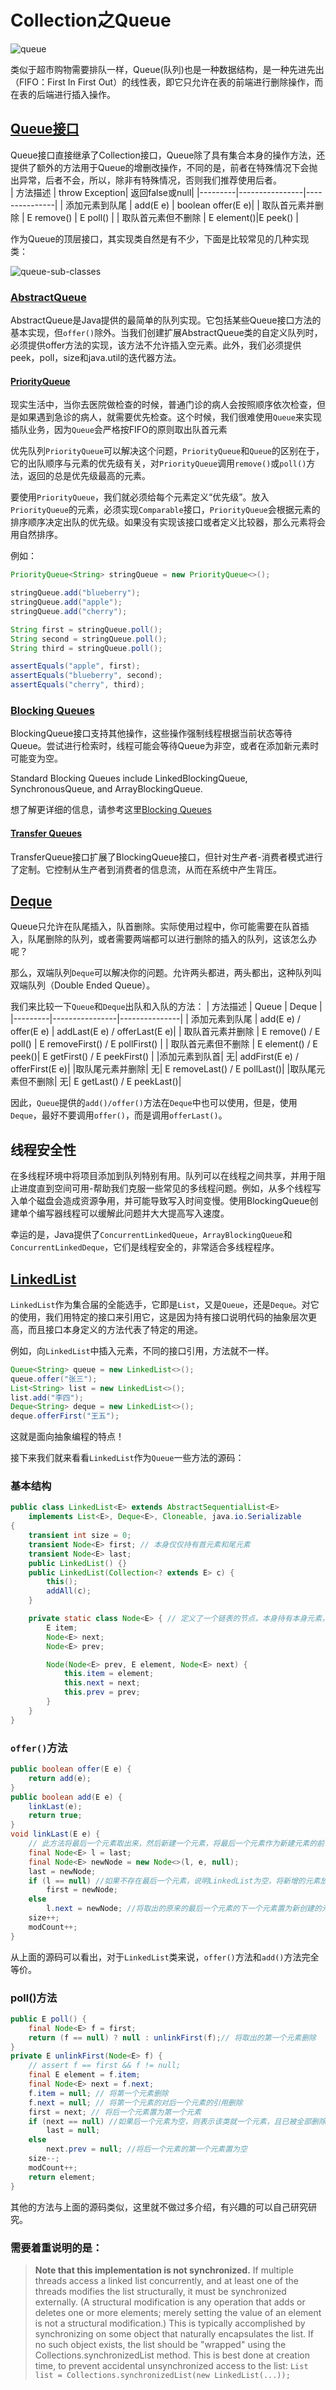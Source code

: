 # Collection之Queue

![queue](https://tva1.sinaimg.cn/large/008eGmZEly1gnxtb5fyx4j30rs08iacu.jpg)

类似于超市购物需要排队一样，Queue(队列)也是一种数据结构，是一种先进先出（FIFO：First In First Out）的线性表，即它只允许在表的前端进行删除操作，而在表的后端进行插入操作。

## [Queue接口](https://docs.oracle.com/javase/8/docs/api/java/util/Queue.html)

Queue接口直接继承了Collection接口，Queue除了具有集合本身的操作方法，还提供了额外的方法用于Queue的增删改操作，不同的是，前者在特殊情况下会抛出异常，后者不会，所以，除非有特殊情况，否则我们推荐使用后者。		
| 方法描述 | throw Exception| 返回false或null|
|---------|----------------|---------------|
| 添加元素到队尾 | add(E e) | boolean offer(E e)|
| 取队首元素并删除 | E remove() | E poll() |
| 取队首元素但不删除 | E element()|E peek() |

作为Queue的顶层接口，其实现类自然是有不少，下面是比较常见的几种实现类：

![queue-sub-classes](https://tva1.sinaimg.cn/large/008eGmZEly1gnyzppqnwkj31th0lb77a.jpg)

### [AbstractQueue](https://docs.oracle.com/javase/8/docs/api/java/util/AbstractQueue.html)

AbstractQueue是Java提供的最简单的队列实现。它包括某些Queue接口方法的基本实现，但`offer()`除外。当我们创建扩展AbstractQueue类的自定义队列时，必须提供offer方法的实现，该方法不允许插入空元素。此外，我们必须提供peek，poll，size和java.util的迭代器方法。

#### [PriorityQueue](https://docs.oracle.com/javase/8/docs/api/java/util/PriorityQueue.html)

现实生活中，当你去医院做检查的时候，普通门诊的病人会按照顺序依次检查，但是如果遇到急诊的病人，就需要优先检查。这个时候，我们很难使用`Queue`来实现插队业务，因为`Queue`会严格按FIFO的原则取出队首元素

优先队列`PriorityQueue`可以解决这个问题，`PriorityQueue`和`Queue`的区别在于，它的出队顺序与元素的优先级有关，对`PriorityQueue`调用`remove()`或`poll()`方法，返回的总是优先级最高的元素。

要使用`PriorityQueue`，我们就必须给每个元素定义“优先级”。放入`PriorityQueue`的元素，必须实现`Comparable`接口，`PriorityQueue`会根据元素的排序顺序决定出队的优先级。如果没有实现该接口或者定义比较器，那么元素将会用自然排序。

例如：
```java
PriorityQueue<String> stringQueue = new PriorityQueue<>();

stringQueue.add("blueberry");
stringQueue.add("apple");
stringQueue.add("cherry");

String first = stringQueue.poll();
String second = stringQueue.poll();
String third = stringQueue.poll();

assertEquals("apple", first);
assertEquals("blueberry", second);
assertEquals("cherry", third);
```

### [Blocking Queues](https://docs.oracle.com/javase/8/docs/api/java/util/concurrent/BlockingQueue.html)

BlockingQueue接口支持其他操作，这些操作强制线程根据当前状态等待Queue。尝试进行检索时，线程可能会等待Queue为非空，或者在添加新元素时可能变为空。

Standard Blocking Queues include LinkedBlockingQueue, SynchronousQueue, and ArrayBlockingQueue.

想了解更详细的信息，请参考这里[Blocking Queues](https://www.baeldung.com/java-blocking-queue)

#### [Transfer Queues](https://docs.oracle.com/javase/8/docs/api/java/util/concurrent/TransferQueue.html)

TransferQueue接口扩展了BlockingQueue接口，但针对生产者-消费者模式进行了定制。它控制从生产者到消费者的信息流，从而在系统中产生背压。

## [Deque](https://docs.oracle.com/javase/8/docs/api/java/util/Deque.html)

Queue只允许在队尾插入，队首删除。实际使用过程中，你可能需要在队首插入，队尾删除的队列，或者需要两端都可以进行删除的插入的队列，这该怎么办呢？

那么，双端队列`Deque`可以解决你的问题。允许两头都进，两头都出，这种队列叫双端队列（Double Ended Queue）。

我们来比较一下`Queue`和`Deque`出队和入队的方法：
| 方法描述 | Queue | Deque |
|---------|----------------|---------------|
| 添加元素到队尾 | add(E e) / offer(E e) | addLast(E e) / offerLast(E e)|
| 取队首元素并删除 | E remove() / E poll() | E removeFirst() / E pollFirst() |
| 取队首元素但不删除 | E element() / E peek()| E getFirst() / E peekFirst() |
|添加元素到队首|	无|	addFirst(E e) / offerFirst(E e)|
|取队尾元素并删除|	无|	E removeLast() / E pollLast()|
|取队尾元素但不删除|	无|	E getLast() / E peekLast()|

因此，`Queue`提供的`add()/offer()`方法在`Deque`中也可以使用，但是，使用`Deque`，最好不要调用`offer()`，而是调用`offerLast()`。

## 线程安全性

在多线程环境中将项目添加到队列特别有用。队列可以在线程之间共享，并用于阻止进度直到空间可用-帮助我们克服一些常见的多线程问题。例如，从多个线程写入单个磁盘会造成资源争用，并可能导致写入时间变慢。使用BlockingQueue创建单个编写器线程可以缓解此问题并大大提高写入速度。

幸运的是，Java提供了`ConcurrentLinkedQueue`，`ArrayBlockingQueue`和`ConcurrentLinkedDeque`，它们是线程安全的，非常适合多线程程序。

## [LinkedList](https://docs.oracle.com/javase/8/docs/api/java/util/LinkedList.html)

`LinkedList`作为集合届的全能选手，它即是`List`，又是`Queue`，还是`Deque`。对它的使用，我们用特定的接口来引用它，这是因为持有接口说明代码的抽象层次更高，而且接口本身定义的方法代表了特定的用途。

例如，向`LinkedList`中插入元素，不同的接口引用，方法就不一样。

```java
Queue<String> queue = new LinkedList<>();
queue.offer("张三");
List<String> list = new LinkedList<>();
list.add("李四");
Deque<String> deque = new LinkedList<>();
deque.offerFirst("王五");
```

这就是面向抽象编程的特点！

接下来我们就来看看`LinkedList`作为`Queue`一些方法的源码：

### 基本结构
```java
public class LinkedList<E> extends AbstractSequentialList<E>
    implements List<E>, Deque<E>, Cloneable, java.io.Serializable
{
    transient int size = 0;
    transient Node<E> first; // 本身仅仅持有首元素和尾元素
    transient Node<E> last;
    public LinkedList() {}
    public LinkedList(Collection<? extends E> c) {
        this();
        addAll(c);
    }

    private static class Node<E> { // 定义了一个链表的节点，本身持有本身元素，同时有两个指向前面元素和后面元素的引用
        E item;
        Node<E> next;
        Node<E> prev;

        Node(Node<E> prev, E element, Node<E> next) {
            this.item = element;
            this.next = next;
            this.prev = prev;
        }
    }
}
```

### `offer()`方法

```java
public boolean offer(E e) {
    return add(e);
}
public boolean add(E e) {
    linkLast(e);
    return true;
}
void linkLast(E e) {
    // 此方法将最后一个元素取出来，然后新建一个元素，将最后一个元素作为新建元素的前一个引用传入，同时将新元素置为此类的最后一个元素。
    final Node<E> l = last;
    final Node<E> newNode = new Node<>(l, e, null);
    last = newNode;
    if (l == null) //如果不存在最后一个元素，说明LinkedList为空，将新增的元素放在第一个位置上
        first = newNode;
    else
        l.next = newNode; //将取出的原来的最后一个元素的下一个元素置为新创建的元素
    size++;
    modCount++;
}
```
从上面的源码可以看出，对于`LinkedList`类来说，`offer()`方法和`add()`方法完全等价。

### poll()方法

```java
public E poll() {
    final Node<E> f = first;
    return (f == null) ? null : unlinkFirst(f);// 将取出的第一个元素删除
}
private E unlinkFirst(Node<E> f) {
    // assert f == first && f != null;
    final E element = f.item;
    final Node<E> next = f.next;
    f.item = null; // 将第一个元素删除
    f.next = null; // 将第一个元素的对后一个元素的引用删除
    first = next; // 将后一个元素置为第一个元素
    if (next == null) //如果后一个元素为空，则表示该类就一个元素，且已被全部删除
        last = null;
    else
        next.prev = null; //将后一个元素的第一个元素置为空
    size--;
    modCount++;
    return element;
}
```

其他的方法与上面的源码类似，这里就不做过多介绍，有兴趣的可以自己研究研究。

### 需要着重说明的是：
> **Note that this implementation is not synchronized.** If multiple threads access a linked list concurrently, and at least one of the threads modifies the list structurally, it must be synchronized externally. (A structural modification is any operation that adds or deletes one or more elements; merely setting the value of an element is not a structural modification.) This is typically accomplished by synchronizing on some object that naturally encapsulates the list. If no such object exists, the list should be "wrapped" using the Collections.synchronizedList method. This is best done at creation time, to prevent accidental unsynchronized access to the list: `List list = Collections.synchronizedList(new LinkedList(...));`




